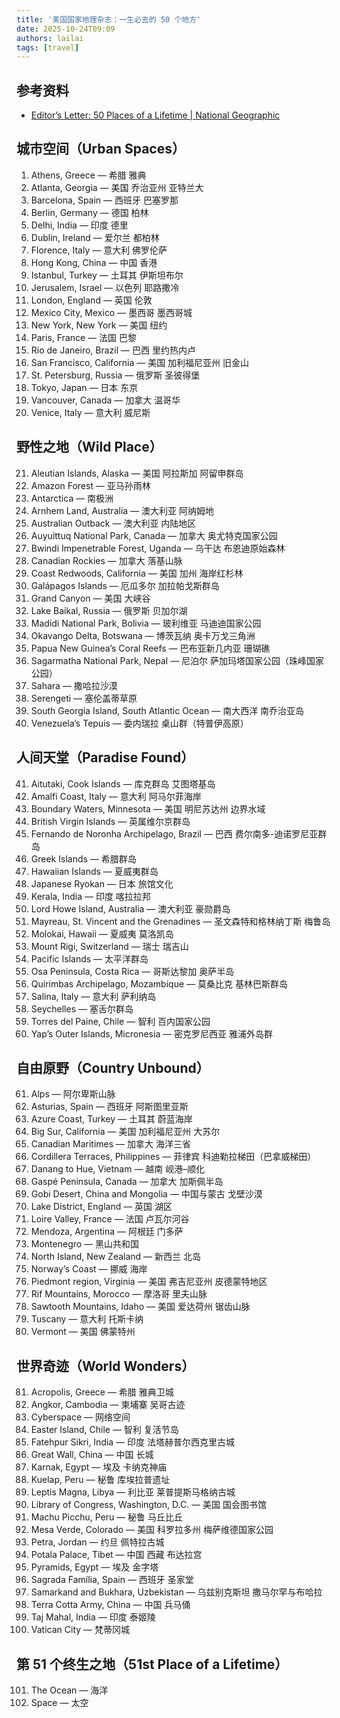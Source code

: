 ```yaml
---
title: '美国国家地理杂志：一生必去的 50 个地方'
date: 2025-10-24T09:09
authors: lailai
tags: [travel]
---
```


<!-- truncate -->

## 参考资料

- [Editor’s Letter: 50 Places of a Lifetime | National Geographic](https://www.nationalgeographic.com/travel/article/50_places_of_a_lifetime_1?utm_source=chatgpt.com)

## 城市空间（Urban Spaces）

1. Athens, Greece — 希腊 雅典
2. Atlanta, Georgia — 美国 乔治亚州 亚特兰大
3. Barcelona, Spain — 西班牙 巴塞罗那
4. Berlin, Germany — 德国 柏林
5. Delhi, India — 印度 德里
6. Dublin, Ireland — 爱尔兰 都柏林
7. Florence, Italy — 意大利 佛罗伦萨
8. Hong Kong, China — 中国 香港
9. Istanbul, Turkey — 土耳其 伊斯坦布尔
10. Jerusalem, Israel — 以色列 耶路撒冷
11. London, England — 英国 伦敦
12. Mexico City, Mexico — 墨西哥 墨西哥城
13. New York, New York — 美国 纽约
14. Paris, France — 法国 巴黎
15. Rio de Janeiro, Brazil — 巴西 里约热内卢
16. San Francisco, California — 美国 加利福尼亚州 旧金山
17. St. Petersburg, Russia — 俄罗斯 圣彼得堡
18. Tokyo, Japan — 日本 东京
19. Vancouver, Canada — 加拿大 温哥华
20. Venice, Italy — 意大利 威尼斯

## 野性之地（Wild Place）

21. Aleutian Islands, Alaska — 美国 阿拉斯加 阿留申群岛
22. Amazon Forest — 亚马孙雨林
23. Antarctica — 南极洲
24. Arnhem Land, Australia — 澳大利亚 阿纳姆地
25. Australian Outback — 澳大利亚 内陆地区
26. Auyuittuq National Park, Canada — 加拿大 奥尤特克国家公园
27. Bwindi Impenetrable Forest, Uganda — 乌干达 布恩迪原始森林
28. Canadian Rockies — 加拿大 落基山脉
29. Coast Redwoods, California — 美国 加州 海岸红杉林
30. Galápagos Islands — 厄瓜多尔 加拉帕戈斯群岛
31. Grand Canyon — 美国 大峡谷
32. Lake Baikal, Russia — 俄罗斯 贝加尔湖
33. Madidi National Park, Bolivia — 玻利维亚 马迪迪国家公园
34. Okavango Delta, Botswana — 博茨瓦纳 奥卡万戈三角洲
35. Papua New Guinea’s Coral Reefs — 巴布亚新几内亚 珊瑚礁
36. Sagarmatha National Park, Nepal — 尼泊尔 萨加玛塔国家公园（珠峰国家公园）
37. Sahara — 撒哈拉沙漠
38. Serengeti — 塞伦盖蒂草原
39. South Georgia Island, South Atlantic Ocean — 南大西洋 南乔治亚岛
40. Venezuela’s Tepuis — 委内瑞拉 桌山群（特普伊高原）

## 人间天堂（Paradise Found）

41. Aitutaki, Cook Islands — 库克群岛 艾图塔基岛
42. Amalfi Coast, Italy — 意大利 阿马尔菲海岸
43. Boundary Waters, Minnesota — 美国 明尼苏达州 边界水域
44. British Virgin Islands — 英属维尔京群岛
45. Fernando de Noronha Archipelago, Brazil — 巴西 费尔南多-迪诺罗尼亚群岛
46. Greek Islands — 希腊群岛
47. Hawaiian Islands — 夏威夷群岛
48. Japanese Ryokan — 日本 旅馆文化
49. Kerala, India — 印度 喀拉拉邦
50. Lord Howe Island, Australia — 澳大利亚 豪勋爵岛
51. Mayreau, St. Vincent and the Grenadines — 圣文森特和格林纳丁斯 梅鲁岛
52. Molokai, Hawaii — 夏威夷 莫洛凯岛
53. Mount Rigi, Switzerland — 瑞士 瑞吉山
54. Pacific Islands — 太平洋群岛
55. Osa Peninsula, Costa Rica — 哥斯达黎加 奥萨半岛
56. Quirimbas Archipelago, Mozambique — 莫桑比克 基林巴斯群岛
57. Salina, Italy — 意大利 萨利纳岛
58. Seychelles — 塞舌尔群岛
59. Torres del Paine, Chile — 智利 百内国家公园
60. Yap’s Outer Islands, Micronesia — 密克罗尼西亚 雅浦外岛群

## 自由原野（Country Unbound）

61. Alps — 阿尔卑斯山脉
62. Asturias, Spain — 西班牙 阿斯图里亚斯
63. Azure Coast, Turkey — 土耳其 蔚蓝海岸
64. Big Sur, California — 美国 加利福尼亚州 大苏尔
65. Canadian Maritimes — 加拿大 海洋三省
66. Cordillera Terraces, Philippines — 菲律宾 科迪勒拉梯田（巴拿威梯田）
67. Danang to Hue, Vietnam — 越南 岘港–顺化
68. Gaspé Peninsula, Canada — 加拿大 加斯佩半岛
69. Gobi Desert, China and Mongolia — 中国与蒙古 戈壁沙漠
70. Lake District, England — 英国 湖区
71. Loire Valley, France — 法国 卢瓦尔河谷
72. Mendoza, Argentina — 阿根廷 门多萨
73. Montenegro — 黑山共和国
74. North Island, New Zealand — 新西兰 北岛
75. Norway’s Coast — 挪威 海岸
76. Piedmont region, Virginia — 美国 弗吉尼亚州 皮德蒙特地区
77. Rif Mountains, Morocco — 摩洛哥 里夫山脉
78. Sawtooth Mountains, Idaho — 美国 爱达荷州 锯齿山脉
79. Tuscany — 意大利 托斯卡纳
80. Vermont — 美国 佛蒙特州

## 世界奇迹（World Wonders）

81. Acropolis, Greece — 希腊 雅典卫城
82. Angkor, Cambodia — 柬埔寨 吴哥古迹
83. Cyberspace — 网络空间
84. Easter Island, Chile — 智利 复活节岛
85. Fatehpur Sikri, India — 印度 法塔赫普尔西克里古城
86. Great Wall, China — 中国 长城
87. Karnak, Egypt — 埃及 卡纳克神庙
88. Kuelap, Peru — 秘鲁 库埃拉普遗址
89. Leptis Magna, Libya — 利比亚 莱普提斯马格纳古城
90. Library of Congress, Washington, D.C. — 美国 国会图书馆
91. Machu Picchu, Peru — 秘鲁 马丘比丘
92. Mesa Verde, Colorado — 美国 科罗拉多州 梅萨维德国家公园
93. Petra, Jordan — 约旦 佩特拉古城
94. Potala Palace, Tibet — 中国 西藏 布达拉宫
95. Pyramids, Egypt — 埃及 金字塔
96. Sagrada Família, Spain — 西班牙 圣家堂
97. Samarkand and Bukhara, Uzbekistan — 乌兹别克斯坦 撒马尔罕与布哈拉
98. Terra Cotta Army, China — 中国 兵马俑
99. Taj Mahal, India — 印度 泰姬陵
100. Vatican City — 梵蒂冈城

## 第 51 个终生之地（51st Place of a Lifetime）

101. The Ocean — 海洋  
102. Space — 太空
